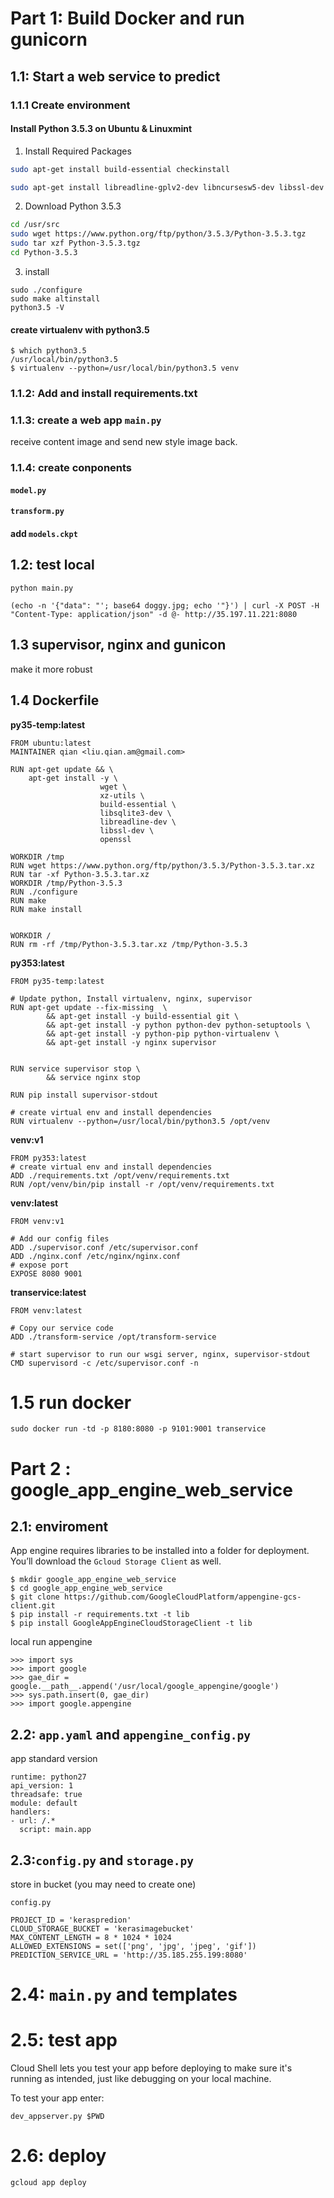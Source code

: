 # Part 1: Build Docker and run gunicorn

##  1.1: Start a web service to predict

### 1.1.1 Create environment
#### Install Python 3.5.3 on Ubuntu & Linuxmint

1. Install Required Packages

```sh
sudo apt-get install build-essential checkinstall

sudo apt-get install libreadline-gplv2-dev libncursesw5-dev libssl-dev libsqlite3-dev tk-dev libgdbm-dev libc6-dev libbz2-dev
```
2. Download Python 3.5.3

```sh
cd /usr/src
sudo wget https://www.python.org/ftp/python/3.5.3/Python-3.5.3.tgz
sudo tar xzf Python-3.5.3.tgz
cd Python-3.5.3
```

3. install

```
sudo ./configure
sudo make altinstall
python3.5 -V
```

#### create virtualenv with python3.5

```
$ which python3.5
/usr/local/bin/python3.5
$ virtualenv --python=/usr/local/bin/python3.5 venv
```

### 1.1.2: Add and install requirements.txt


### 1.1.3: create a web app `main.py`

receive content image and send new style image back.


### 1.1.4: create conponents

#### `model.py`

#### `transform.py`

#### add `models.ckpt`

## 1.2: test local
```
python main.py
```
```
(echo -n '{"data": "'; base64 doggy.jpg; echo '"}') | curl -X POST -H "Content-Type: application/json" -d @- http://35.197.11.221:8080
```

## 1.3 supervisor, nginx and gunicon
make it more robust

## 1.4 Dockerfile
**py35-temp:latest** 
```
FROM ubuntu:latest
MAINTAINER qian <liu.qian.am@gmail.com>

RUN apt-get update && \
    apt-get install -y \
                    wget \
                    xz-utils \
                    build-essential \
                    libsqlite3-dev \
                    libreadline-dev \
                    libssl-dev \
                    openssl

WORKDIR /tmp
RUN wget https://www.python.org/ftp/python/3.5.3/Python-3.5.3.tar.xz
RUN tar -xf Python-3.5.3.tar.xz
WORKDIR /tmp/Python-3.5.3
RUN ./configure
RUN make
RUN make install


WORKDIR /
RUN rm -rf /tmp/Python-3.5.3.tar.xz /tmp/Python-3.5.3
```
**py353:latest**
```
FROM py35-temp:latest

# Update python, Install virtualenv, nginx, supervisor
RUN apt-get update --fix-missing  \
        && apt-get install -y build-essential git \
        && apt-get install -y python python-dev python-setuptools \
        && apt-get install -y python-pip python-virtualenv \
        && apt-get install -y nginx supervisor


RUN service supervisor stop \
        && service nginx stop

RUN pip install supervisor-stdout

# create virtual env and install dependencies
RUN virtualenv --python=/usr/local/bin/python3.5 /opt/venv
```
**venv:v1**
```
FROM py353:latest
# create virtual env and install dependencies
ADD ./requirements.txt /opt/venv/requirements.txt
RUN /opt/venv/bin/pip install -r /opt/venv/requirements.txt
```

**venv:latest**

```
FROM venv:v1

# Add our config files
ADD ./supervisor.conf /etc/supervisor.conf
ADD ./nginx.conf /etc/nginx/nginx.conf
# expose port
EXPOSE 8080 9001
```

**transervice:latest**

```
FROM venv:latest

# Copy our service code
ADD ./transform-service /opt/transform-service

# start supervisor to run our wsgi server, nginx, supervisor-stdout
CMD supervisord -c /etc/supervisor.conf -n
```

# 1.5 run docker
```
sudo docker run -td -p 8180:8080 -p 9101:9001 transervice
```

# Part 2 : google_app_engine_web_service

## 2.1: enviroment
App engine requires libraries to be installed into a folder for deployment. You’ll download the `Gcloud Storage Client` as well.

```
$ mkdir google_app_engine_web_service
$ cd google_app_engine_web_service
$ git clone https://github.com/GoogleCloudPlatform/appengine-gcs-client.git
$ pip install -r requirements.txt -t lib
$ pip install GoogleAppEngineCloudStorageClient -t lib
```

local run appengine
```
>>> import sys
>>> import google
>>> gae_dir = google.__path__.append('/usr/local/google_appengine/google')
>>> sys.path.insert(0, gae_dir)
>>> import google.appengine
```


## 2.2: `app.yaml` and `appengine_config.py`

app standard version
```
runtime: python27
api_version: 1
threadsafe: true
module: default
handlers:
- url: /.*
  script: main.app
```

## 2.3:`config.py` and `storage.py`
store in bucket (you may need to create one)

`config.py`
```
PROJECT_ID = 'keraspredion'
CLOUD_STORAGE_BUCKET = 'kerasimagebucket'
MAX_CONTENT_LENGTH = 8 * 1024 * 1024
ALLOWED_EXTENSIONS = set(['png', 'jpg', 'jpeg', 'gif'])
PREDICTION_SERVICE_URL = 'http://35.185.255.199:8080'
```



# 2.4: `main.py` and templates


# 2.5: test app


Cloud Shell lets you test your app before deploying to make sure it's running as intended, just like debugging on your local machine.

To test your app enter:
```
dev_appserver.py $PWD
```

# 2.6: deploy
```
gcloud app deploy
```





